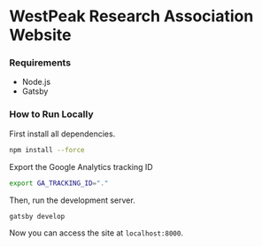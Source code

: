 # WestPeak Research Association Website

### Requirements

- Node.js
- Gatsby

### How to Run Locally

First install all dependencies.

```sh
npm install --force
```

Export the Google Analytics tracking ID

```sh
export GA_TRACKING_ID="."
```

Then, run the development server.

```sh
gatsby develop
```

Now you can access the site at `localhost:8000`.

